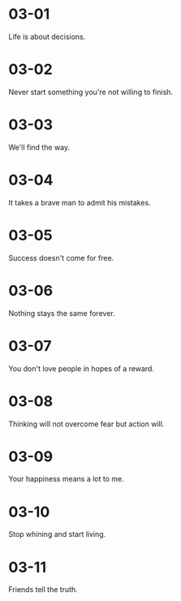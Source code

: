 # 03-01

Life is about decisions.

# 03-02

Never start something you're not willing to finish.

# 03-03

We'll find the way.

# 03-04

It takes a brave man to admit his mistakes.

# 03-05

Success doesn't come for free.

# 03-06

Nothing stays the same forever.

# 03-07

You don't love people in hopes of a reward.

# 03-08

Thinking will not overcome fear but action will.

# 03-09

Your happiness means a lot to me.

# 03-10

Stop whining and start living.

# 03-11

Friends tell the truth.
